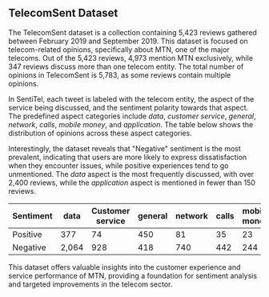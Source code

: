 ## TelecomSent Dataset

The TelecomSent dataset is a collection containing 5,423 reviews gathered between February 2019 and September 2019. This dataset is focused on telecom-related opinions, specifically about MTN, one of the major telecoms. Out of the 5,423 reviews, 4,973 mention MTN exclusively, while 347 reviews discuss more than one telecom entity. The total number of opinions in TelecomSent is 5,783, as some reviews contain multiple opinions.

In SentiTel, each tweet is labeled with the telecom entity, the aspect of the service being discussed, and the sentiment polarity towards that aspect. The predefined aspect categories include *data*, *customer service*, *general*, *network*, *calls*, *mobile money*, and *application*. The table below shows the distribution of opinions across these aspect categories.

Interestingly, the dataset reveals that "Negative" sentiment is the most prevalent, indicating that users are more likely to express dissatisfaction when they encounter issues, while positive experiences tend to go unmentioned. The *data* aspect is the most frequently discussed, with over 2,400 reviews, while the *application* aspect is mentioned in fewer than 150 reviews.

| Sentiment | data | Customer service | general | network | calls | mobile money | application |
|-----------|------|------------------|---------|---------|-------|--------------|-------------|
| Positive  | 377  | 74               | 450     | 81      | 35    | 23           | 8           |
| Negative  | 2,064| 928              | 418     | 740     | 442   | 244          | 139         |

This dataset offers valuable insights into the customer experience and service performance of MTN, providing a foundation for sentiment analysis and targeted improvements in the telecom sector.
